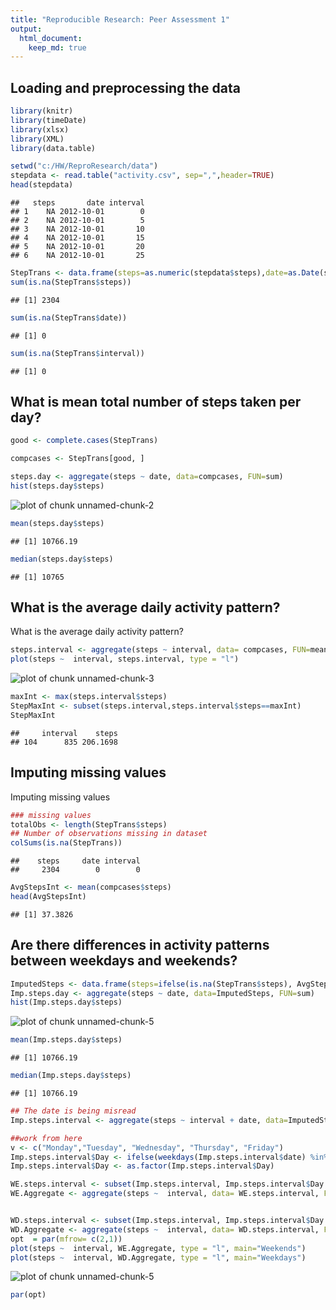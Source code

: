 ```yaml
---
title: "Reproducible Research: Peer Assessment 1"
output: 
  html_document:
    keep_md: true
---
```



## Loading and preprocessing the data

```r
library(knitr)
library(timeDate)
library(xlsx)
library(XML)
library(data.table)

setwd("c:/HW/ReproResearch/data")
stepdata <- read.table("activity.csv", sep=",",header=TRUE)
head(stepdata)
```

```
##   steps       date interval
## 1    NA 2012-10-01        0
## 2    NA 2012-10-01        5
## 3    NA 2012-10-01       10
## 4    NA 2012-10-01       15
## 5    NA 2012-10-01       20
## 6    NA 2012-10-01       25
```

```r
StepTrans <- data.frame(steps=as.numeric(stepdata$steps),date=as.Date(stepdata$date), interval=stepdata$interval)
sum(is.na(StepTrans$steps))
```

```
## [1] 2304
```

```r
sum(is.na(StepTrans$date))
```

```
## [1] 0
```

```r
sum(is.na(StepTrans$interval))
```

```
## [1] 0
```


## What is mean total number of steps taken per day?



```r
good <- complete.cases(StepTrans)

compcases <- StepTrans[good, ]

steps.day <- aggregate(steps ~ date, data=compcases, FUN=sum)
hist(steps.day$steps)
```

![plot of chunk unnamed-chunk-2](figure/unnamed-chunk-2-1.png) 

```r
mean(steps.day$steps)
```

```
## [1] 10766.19
```

```r
median(steps.day$steps)
```

```
## [1] 10765
```



## What is the average daily activity pattern?

What is the average daily activity pattern?

```r
steps.interval <- aggregate(steps ~ interval, data= compcases, FUN=mean)
plot(steps ~  interval, steps.interval, type = "l")
```

![plot of chunk unnamed-chunk-3](figure/unnamed-chunk-3-1.png) 

```r
maxInt <- max(steps.interval$steps)
StepMaxInt <- subset(steps.interval,steps.interval$steps==maxInt)
StepMaxInt 
```

```
##     interval    steps
## 104      835 206.1698
```



## Imputing missing values

Imputing missing values

```r
### missing values
totalObs <- length(StepTrans$steps) 
## Number of observations missing in dataset
colSums(is.na(StepTrans))
```

```
##    steps     date interval 
##     2304        0        0
```

```r
AvgStepsInt <- mean(compcases$steps)
head(AvgStepsInt)
```

```
## [1] 37.3826
```


## Are there differences in activity patterns between weekdays and weekends?

```r
ImputedSteps <- data.frame(steps=ifelse(is.na(StepTrans$steps), AvgStepsInt, StepTrans$steps),date=StepTrans$date, interval=StepTrans$interval)
Imp.steps.day <- aggregate(steps ~ date, data=ImputedSteps, FUN=sum)
hist(Imp.steps.day$steps)
```

![plot of chunk unnamed-chunk-5](figure/unnamed-chunk-5-1.png) 

```r
mean(Imp.steps.day$steps)
```

```
## [1] 10766.19
```

```r
median(Imp.steps.day$steps)
```

```
## [1] 10766.19
```

```r
## The date is being misread
Imp.steps.interval <- aggregate(steps ~ interval + date, data=ImputedSteps, FUN=sum)

##work from here
v <- c("Monday","Tuesday", "Wednesday", "Thursday", "Friday")
Imp.steps.interval$Day <- ifelse(weekdays(Imp.steps.interval$date) %in% v,  "Weekday", "Weekend")
Imp.steps.interval$Day <- as.factor(Imp.steps.interval$Day)

WE.steps.interval <- subset(Imp.steps.interval, Imp.steps.interval$Day =="Weekend")
WE.Aggregate <- aggregate(steps ~  interval, data= WE.steps.interval, FUN=mean)


WD.steps.interval <- subset(Imp.steps.interval, Imp.steps.interval$Day =="Weekday")
WD.Aggregate <- aggregate(steps ~  interval, data= WD.steps.interval, FUN=mean)
opt  = par(mfrow= c(2,1))
plot(steps ~  interval, WE.Aggregate, type = "l", main="Weekends")
plot(steps ~  interval, WD.Aggregate, type = "l", main="Weekdays")
```

![plot of chunk unnamed-chunk-5](figure/unnamed-chunk-5-2.png) 

```r
par(opt)
```

